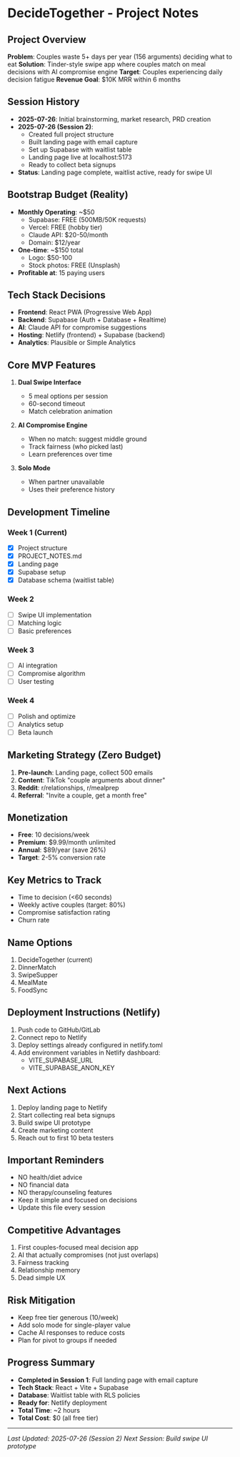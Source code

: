 # DecideTogether - Project Notes

## Project Overview
**Problem**: Couples waste 5+ days per year (156 arguments) deciding what to eat
**Solution**: Tinder-style swipe app where couples match on meal decisions with AI compromise engine
**Target**: Couples experiencing daily decision fatigue
**Revenue Goal**: $10K MRR within 6 months

## Session History
- **2025-07-26**: Initial brainstorming, market research, PRD creation
- **2025-07-26 (Session 2)**: 
  - Created full project structure
  - Built landing page with email capture
  - Set up Supabase with waitlist table
  - Landing page live at localhost:5173
  - Ready to collect beta signups
- **Status**: Landing page complete, waitlist active, ready for swipe UI

## Bootstrap Budget (Reality)
- **Monthly Operating**: ~$50
  - Supabase: FREE (500MB/50K requests)
  - Vercel: FREE (hobby tier)
  - Claude API: $20-50/month
  - Domain: $12/year
- **One-time**: ~$150 total
  - Logo: $50-100
  - Stock photos: FREE (Unsplash)
- **Profitable at**: 15 paying users

## Tech Stack Decisions
- **Frontend**: React PWA (Progressive Web App)
- **Backend**: Supabase (Auth + Database + Realtime)
- **AI**: Claude API for compromise suggestions
- **Hosting**: Netlify (frontend) + Supabase (backend)
- **Analytics**: Plausible or Simple Analytics

## Core MVP Features
1. **Dual Swipe Interface**
   - 5 meal options per session
   - 60-second timeout
   - Match celebration animation

2. **AI Compromise Engine**
   - When no match: suggest middle ground
   - Track fairness (who picked last)
   - Learn preferences over time

3. **Solo Mode**
   - When partner unavailable
   - Uses their preference history

## Development Timeline
### Week 1 (Current)
- [x] Project structure
- [x] PROJECT_NOTES.md
- [x] Landing page
- [x] Supabase setup
- [x] Database schema (waitlist table)

### Week 2
- [ ] Swipe UI implementation
- [ ] Matching logic
- [ ] Basic preferences

### Week 3
- [ ] AI integration
- [ ] Compromise algorithm
- [ ] User testing

### Week 4
- [ ] Polish and optimize
- [ ] Analytics setup
- [ ] Beta launch

## Marketing Strategy (Zero Budget)
1. **Pre-launch**: Landing page, collect 500 emails
2. **Content**: TikTok "couple arguments about dinner"
3. **Reddit**: r/relationships, r/mealprep
4. **Referral**: "Invite a couple, get a month free"

## Monetization
- **Free**: 10 decisions/week
- **Premium**: $9.99/month unlimited
- **Annual**: $89/year (save 26%)
- **Target**: 2-5% conversion rate

## Key Metrics to Track
- Time to decision (<60 seconds)
- Weekly active couples (target: 80%)
- Compromise satisfaction rating
- Churn rate

## Name Options
1. DecideTogether (current)
2. DinnerMatch
3. SwipeSupper
4. MealMate
5. FoodSync

## Deployment Instructions (Netlify)
1. Push code to GitHub/GitLab
2. Connect repo to Netlify
3. Deploy settings already configured in netlify.toml
4. Add environment variables in Netlify dashboard:
   - VITE_SUPABASE_URL
   - VITE_SUPABASE_ANON_KEY

## Next Actions
1. Deploy landing page to Netlify
2. Start collecting real beta signups
3. Build swipe UI prototype
4. Create marketing content
5. Reach out to first 10 beta testers

## Important Reminders
- NO health/diet advice
- NO financial data
- NO therapy/counseling features
- Keep it simple and focused on decisions
- Update this file every session

## Competitive Advantages
1. First couples-focused meal decision app
2. AI that actually compromises (not just overlaps)
3. Fairness tracking
4. Relationship memory
5. Dead simple UX

## Risk Mitigation
- Keep free tier generous (10/week)
- Add solo mode for single-player value
- Cache AI responses to reduce costs
- Plan for pivot to groups if needed

## Progress Summary
- **Completed in Session 1**: Full landing page with email capture
- **Tech Stack**: React + Vite + Supabase 
- **Database**: Waitlist table with RLS policies
- **Ready for**: Netlify deployment
- **Total Time**: ~2 hours
- **Total Cost**: $0 (all free tier)

---
*Last Updated: 2025-07-26 (Session 2)*
*Next Session: Build swipe UI prototype*